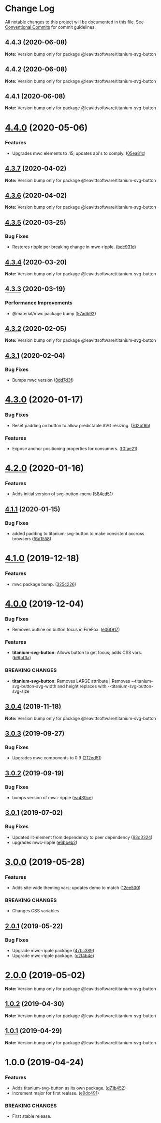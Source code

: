 # Change Log

All notable changes to this project will be documented in this file.
See [Conventional Commits](https://conventionalcommits.org) for commit guidelines.

## 4.4.3 (2020-06-08)

**Note:** Version bump only for package @leavittsoftware/titanium-svg-button





## 4.4.2 (2020-06-08)

**Note:** Version bump only for package @leavittsoftware/titanium-svg-button





## 4.4.1 (2020-06-08)

**Note:** Version bump only for package @leavittsoftware/titanium-svg-button





# [4.4.0](https://github.com/LeavittSoftware/titanium-elements/compare/@leavittsoftware/titanium-svg-button@4.3.7...@leavittsoftware/titanium-svg-button@4.4.0) (2020-05-06)


### Features

* Upgrades mwc elements to .15; updates api's to comply. ([05ea81c](https://github.com/LeavittSoftware/titanium-elements/commit/05ea81cb6852d056c6f58d7cc0a1dd2ea0efea86))





## [4.3.7](https://github.com/LeavittSoftware/titanium-elements/compare/@leavittsoftware/titanium-svg-button@4.3.6...@leavittsoftware/titanium-svg-button@4.3.7) (2020-04-02)

**Note:** Version bump only for package @leavittsoftware/titanium-svg-button





## [4.3.6](https://github.com/LeavittSoftware/titanium-elements/compare/@leavittsoftware/titanium-svg-button@4.3.5...@leavittsoftware/titanium-svg-button@4.3.6) (2020-04-02)

**Note:** Version bump only for package @leavittsoftware/titanium-svg-button





## [4.3.5](https://github.com/LeavittSoftware/titanium-elements/compare/@leavittsoftware/titanium-svg-button@4.3.4...@leavittsoftware/titanium-svg-button@4.3.5) (2020-03-25)


### Bug Fixes

* Restores ripple per breaking change in mwc-ripple. ([bdc931d](https://github.com/LeavittSoftware/titanium-elements/commit/bdc931d5b26e790128a36e9c589ecaa969937983))





## [4.3.4](https://github.com/LeavittSoftware/titanium-elements/compare/@leavittsoftware/titanium-svg-button@4.3.3...@leavittsoftware/titanium-svg-button@4.3.4) (2020-03-20)

**Note:** Version bump only for package @leavittsoftware/titanium-svg-button





## [4.3.3](https://github.com/LeavittSoftware/titanium-elements/compare/@leavittsoftware/titanium-svg-button@4.3.2...@leavittsoftware/titanium-svg-button@4.3.3) (2020-03-19)


### Performance Improvements

* @material/mwc package bump  ([57adb92](https://github.com/LeavittSoftware/titanium-elements/commit/57adb92c645196c926cc8a6e8f93a5f713274fe8))





## [4.3.2](https://github.com/LeavittSoftware/titanium-elements/compare/@leavittsoftware/titanium-svg-button@4.3.1...@leavittsoftware/titanium-svg-button@4.3.2) (2020-02-05)

**Note:** Version bump only for package @leavittsoftware/titanium-svg-button





## [4.3.1](https://github.com/LeavittSoftware/titanium-elements/compare/@leavittsoftware/titanium-svg-button@4.3.0...@leavittsoftware/titanium-svg-button@4.3.1) (2020-02-04)


### Bug Fixes

* Bumps mwc version ([8dd7d3f](https://github.com/LeavittSoftware/titanium-elements/commit/8dd7d3fee6c7e2d57667b06f2e894b9b3de4c36a))





# [4.3.0](https://github.com/LeavittSoftware/titanium-elements/compare/@leavittsoftware/titanium-svg-button@4.2.0...@leavittsoftware/titanium-svg-button@4.3.0) (2020-01-17)


### Bug Fixes

* Reset padding on button to allow predictable SVG resizing.  ([7d2bf8b](https://github.com/LeavittSoftware/titanium-elements/commit/7d2bf8bdc275fb465997559077ff76f10db3dc5c))


### Features

* Expose anchor positioning properties for consumers.  ([f0fae21](https://github.com/LeavittSoftware/titanium-elements/commit/f0fae2113411acdc0621b2f7882aa1d235b34c1f))





# [4.2.0](https://github.com/LeavittSoftware/titanium-elements/compare/@leavittsoftware/titanium-svg-button@4.1.1...@leavittsoftware/titanium-svg-button@4.2.0) (2020-01-16)


### Features

* Adds initial version of svg-button-menu ([584ed51](https://github.com/LeavittSoftware/titanium-elements/commit/584ed513312c948a100ddc945df1cf089fc254ba))





## [4.1.1](https://github.com/LeavittSoftware/titanium-elements/compare/@leavittsoftware/titanium-svg-button@4.1.0...@leavittsoftware/titanium-svg-button@4.1.1) (2020-01-15)


### Bug Fixes

* added padding to titanium-svg-button to make consistent accross browsers ([f6d1558](https://github.com/LeavittSoftware/titanium-elements/commit/f6d1558859a00a7c27781271d6eaa571d4139dcb))





# [4.1.0](https://github.com/LeavittSoftware/titanium-elements/compare/@leavittsoftware/titanium-svg-button@4.0.0...@leavittsoftware/titanium-svg-button@4.1.0) (2019-12-18)


### Features

* mwc package bump. ([325c226](https://github.com/LeavittSoftware/titanium-elements/commit/325c2263253fca0b453ee6f77820e36b5967a098))





# [4.0.0](https://github.com/LeavittSoftware/titanium-elements/compare/@leavittsoftware/titanium-svg-button@3.0.4...@leavittsoftware/titanium-svg-button@4.0.0) (2019-12-04)


### Bug Fixes

* Removes outline on button focus in FireFox. ([e06f917](https://github.com/LeavittSoftware/titanium-elements/commit/e06f917581c3a6626c5774b18a1e3a006f5b90c2))


### Features

* **titanium-svg-button:** Allows button to get focus; adds CSS vars. ([b9faf3a](https://github.com/LeavittSoftware/titanium-elements/commit/b9faf3a48962c05399f0aa04f8740c397f322fc6))


### BREAKING CHANGES

* **titanium-svg-button:** Removes LARGE attribute | Removes --titanium-svg-button-svg-width and height replaces with --titanium-svg-button-svg-size





## [3.0.4](https://github.com/LeavittSoftware/titanium-elements/compare/@leavittsoftware/titanium-svg-button@3.0.3...@leavittsoftware/titanium-svg-button@3.0.4) (2019-11-18)

**Note:** Version bump only for package @leavittsoftware/titanium-svg-button





## [3.0.3](https://github.com/LeavittSoftware/titanium-elements/compare/@leavittsoftware/titanium-svg-button@3.0.2...@leavittsoftware/titanium-svg-button@3.0.3) (2019-09-27)


### Bug Fixes

* Upgrades mwc components to 0.9 ([212ed51](https://github.com/LeavittSoftware/titanium-elements/commit/212ed51))





## [3.0.2](https://github.com/LeavittSoftware/titanium-elements/compare/@leavittsoftware/titanium-svg-button@3.0.1...@leavittsoftware/titanium-svg-button@3.0.2) (2019-09-19)


### Bug Fixes

* bumps version of mwc-ripple ([ea430ce](https://github.com/LeavittSoftware/titanium-elements/commit/ea430ce))





## [3.0.1](https://github.com/LeavittSoftware/titanium-elements/compare/@leavittsoftware/titanium-svg-button@3.0.0...@leavittsoftware/titanium-svg-button@3.0.1) (2019-07-02)


### Bug Fixes

* Updated lit-element from dependency to peer dependency ([63d3324](https://github.com/LeavittSoftware/titanium-elements/commit/63d3324))
* upgrades mwc-ripple ([e6bbeb2](https://github.com/LeavittSoftware/titanium-elements/commit/e6bbeb2))





# [3.0.0](https://github.com/LeavittSoftware/titanium-elements/compare/@leavittsoftware/titanium-svg-button@2.0.1...@leavittsoftware/titanium-svg-button@3.0.0) (2019-05-28)


### Features

* Adds site-wide theming vars; updates demo to match ([12ee500](https://github.com/LeavittSoftware/titanium-elements/commit/12ee500))


### BREAKING CHANGES

* Changes CSS variables





## [2.0.1](https://github.com/LeavittSoftware/titanium-elements/compare/@leavittsoftware/titanium-svg-button@2.0.0...@leavittsoftware/titanium-svg-button@2.0.1) (2019-05-22)


### Bug Fixes

* Upgrade mwc-ripple package ([47bc389](https://github.com/LeavittSoftware/titanium-elements/commit/47bc389))
* Upgrade mwc-ripple package. ([c2f4b4e](https://github.com/LeavittSoftware/titanium-elements/commit/c2f4b4e))





# [2.0.0](https://github.com/LeavittSoftware/titanium-elements/compare/@leavittsoftware/titanium-svg-button@1.0.2...@leavittsoftware/titanium-svg-button@2.0.0) (2019-05-02)

**Note:** Version bump only for package @leavittsoftware/titanium-svg-button






## [1.0.2](https://github.com/LeavittSoftware/titanium-elements/compare/@leavittsoftware/titanium-svg-button@1.0.1...@leavittsoftware/titanium-svg-button@1.0.2) (2019-04-30)

**Note:** Version bump only for package @leavittsoftware/titanium-svg-button





## [1.0.1](https://github.com/LeavittSoftware/titanium-elements/compare/@leavittsoftware/titanium-svg-button@1.0.0...@leavittsoftware/titanium-svg-button@1.0.1) (2019-04-29)

**Note:** Version bump only for package @leavittsoftware/titanium-svg-button





# 1.0.0 (2019-04-24)


### Features

* Adds titanium-svg-button as its own package. ([d71b452](https://github.com/LeavittSoftware/titanium-elements/commit/d71b452))
* Increment major for first realase. ([e9dc491](https://github.com/LeavittSoftware/titanium-elements/commit/e9dc491))


### BREAKING CHANGES

* First stable release.
